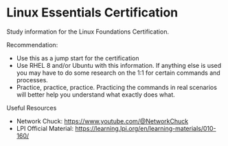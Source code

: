 # Linux Essentials Certification #

Study information for the Linux Foundations Certification.  

Recommendation:

- Use this as a jump start for the certification
- Use RHEL 8 and/or Ubuntu with this information. If anything else is used you may have to do some research on the 1:1 for certain commands and processes.
- Practice, practice, practice. Practicing the commands in real scenarios will better help you understand what exactly does what.

Useful Resources

- Network Chuck: <https://www.youtube.com/@NetworkChuck>
- LPI Official Material: <https://learning.lpi.org/en/learning-materials/010-160/>
